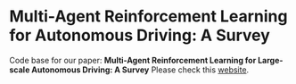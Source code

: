 # Multi-Agent Reinforcement Learning for Autonomous Driving: A Survey
Code base for our paper: **Multi-Agent Reinforcement Learning for Large-scale Autonomous Driving: A Survey** 
Please check this [website](https://github.com/RuiqiZhang99/MARL4AD).
